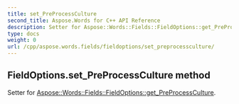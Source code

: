 ```yaml
---
title: set_PreProcessCulture
second_title: Aspose.Words for C++ API Reference
description: Setter for Aspose::Words::Fields::FieldOptions::get_PreProcessCulture. 
type: docs
weight: 0
url: /cpp/aspose.words.fields/fieldoptions/set_preprocessculture/
---
```

## FieldOptions.set_PreProcessCulture method


Setter for [Aspose::Words::Fields::FieldOptions::get_PreProcessCulture](./get_preprocessculture/).

